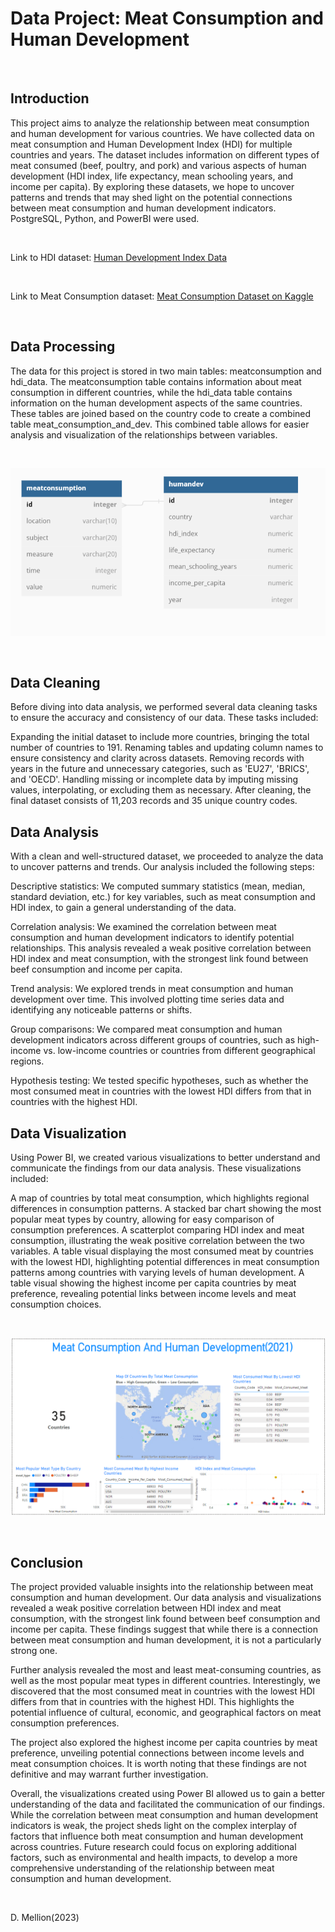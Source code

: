 # Data Project: Meat Consumption and Human Development

<br>

## Introduction

This project aims to analyze the relationship between meat consumption and human development for various countries. We have collected data on meat consumption and Human Development Index (HDI) for multiple countries and years. The dataset includes information on different types of meat consumed (beef, poultry, and pork) and various aspects of human development (HDI index, life expectancy, mean schooling years, and income per capita). By exploring these datasets, we hope to uncover patterns and trends that may shed light on the potential connections between meat consumption and human development indicators. PostgreSQL, Python, and PowerBI were used.

<br>

Link to HDI dataset:
[Human Development Index Data](https://hdr.undp.org/data-center/human-development-index#/indicies/HDI)

<br>

Link to Meat Consumption dataset:
[Meat Consumption Dataset on Kaggle](https://www.kaggle.com/datasets/ulrikthygepedersen/meat-consumption)

<br>



## Data Processing

The data for this project is stored in two main tables: meatconsumption and hdi_data. The meatconsumption table contains information about meat consumption in different countries, while the hdi_data table contains information on the human development aspects of the same countries. These tables are joined based on the country code to create a combined table meat_consumption_and_dev. This combined table allows for easier analysis and visualization of the relationships between variables.

<br>

![table schema](https://github.com/mellion/Meatconsumption_humandev/blob/main/table_two.png?raw=true)

<br>

## Data Cleaning

Before diving into data analysis, we performed several data cleaning tasks to ensure the accuracy and consistency of our data. These tasks included:

Expanding the initial dataset to include more countries, bringing the total number of countries to 191.
Renaming tables and updating column names to ensure consistency and clarity across datasets.
Removing records with years in the future and unnecessary categories, such as 'EU27', 'BRICS', and 'OECD'.
Handling missing or incomplete data by imputing missing values, interpolating, or excluding them as necessary.
After cleaning, the final dataset consists of 11,203 records and 35 unique country codes.

## Data Analysis

With a clean and well-structured dataset, we proceeded to analyze the data to uncover patterns and trends. Our analysis included the following steps:

Descriptive statistics: We computed summary statistics (mean, median, standard deviation, etc.) for key variables, such as meat consumption and HDI index, to gain a general understanding of the data.

Correlation analysis: We examined the correlation between meat consumption and human development indicators to identify potential relationships. This analysis revealed a weak positive correlation between HDI index and meat consumption, with the strongest link found between beef consumption and income per capita.

Trend analysis: We explored trends in meat consumption and human development over time. This involved plotting time series data and identifying any noticeable patterns or shifts.

Group comparisons: We compared meat consumption and human development indicators across different groups of countries, such as high-income vs. low-income countries or countries from different geographical regions.

Hypothesis testing: We tested specific hypotheses, such as whether the most consumed meat in countries with the lowest HDI differs from that in countries with the highest HDI.

## Data Visualization

Using Power BI, we created various visualizations to better understand and communicate the findings from our data analysis. These visualizations included:

A map of countries by total meat consumption, which highlights regional differences in consumption patterns.
A stacked bar chart showing the most popular meat types by country, allowing for easy comparison of consumption preferences.
A scatterplot comparing HDI index and meat consumption, illustrating the weak positive correlation between the two variables.
A table visual displaying the most consumed meat by countries with the lowest HDI, highlighting potential differences in meat consumption patterns among countries with varying levels of human development.
A table visual showing the highest income per capita countries by meat preference, revealing potential links between income levels and meat consumption choices.

<br>

![Dashboard](https://github.com/mellion/Meatconsumption_humandev/blob/main/dashboard_picture.png?raw=true)

<br>

## Conclusion

The project provided valuable insights into the relationship between meat consumption and human development. Our data analysis and visualizations revealed a weak positive correlation between HDI index and meat consumption, with the strongest link found between beef consumption and income per capita. These findings suggest that while there is a connection between meat consumption and human development, it is not a particularly strong one.

Further analysis revealed the most and least meat-consuming countries, as well as the most popular meat types in different countries. Interestingly, we discovered that the most consumed meat in countries with the lowest HDI differs from that in countries with the highest HDI. This highlights the potential influence of cultural, economic, and geographical factors on meat consumption preferences.

The project also explored the highest income per capita countries by meat preference, unveiling potential connections between income levels and meat consumption choices. It is worth noting that these findings are not definitive and may warrant further investigation.

Overall, the visualizations created using Power BI allowed us to gain a better understanding of the data and facilitated the communication of our findings. While the correlation between meat consumption and human development indicators is weak, the project sheds light on the complex interplay of factors that influence both meat consumption and human development across countries. Future research could focus on exploring additional factors, such as environmental and health impacts, to develop a more comprehensive understanding of the relationship between meat consumption and human development.

<br>

D. Mellion(2023)
